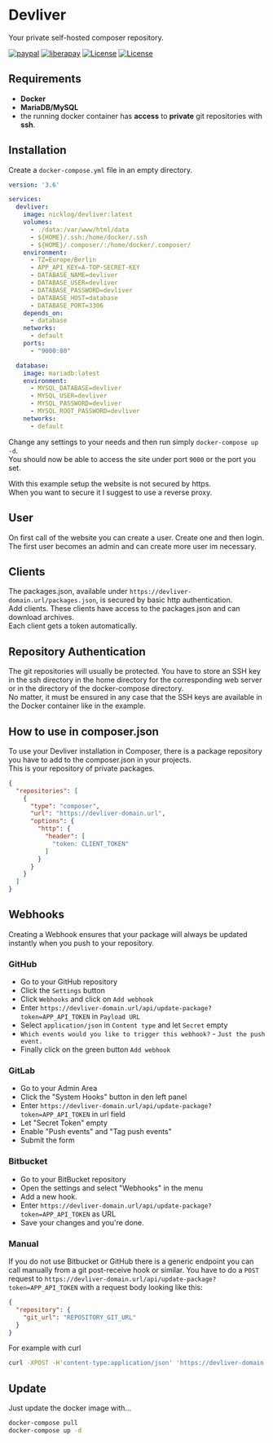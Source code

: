 # Devliver

Your private self-hosted composer repository.

[![paypal](https://img.shields.io/badge/Donate-Paypal-blue.svg)](http://paypal.me/nloges)
[![liberapay](https://img.shields.io/badge/Donate-Liberapay-yellow.svg)](https://liberapay.com/nicklog/donate)
[![License](https://img.shields.io/docker/cloud/build/nicklog/devliver.svg)](https://hub.docker.com/r/nicklog/devliver)
[![License](https://img.shields.io/github/license/nicklog/devliver.svg)](https://github.com/nicklog/devliver)

[comment]: <> ([![License]&#40;https://img.shields.io/docker/build/nicklog/devliver.svg&#41;]&#40;https://hub.docker.com/r/nicklog/devliver&#41;)

##  Requirements

* **Docker**
* **MariaDB/MySQL**
* the running docker container has **access** to **private** git repositories with **ssh**.

##  Installation

Create a `docker-compose.yml` file in an empty directory.

```yaml
version: '3.6'

services:
  devliver:
    image: nicklog/devliver:latest
    volumes:
      - ./data:/var/www/html/data
      - ${HOME}/.ssh:/home/docker/.ssh
      - ${HOME}/.composer/:/home/docker/.composer/
    environment:
      - TZ=Europe/Berlin
      - APP_API_KEY=A-TOP-SECRET-KEY
      - DATABASE_NAME=devliver
      - DATABASE_USER=devliver
      - DATABASE_PASSWORD=devliver
      - DATABASE_HOST=database
      - DATABASE_PORT=3306
    depends_on:
      - database
    networks:
      - default
    ports:
      - "9000:80"

  database:
    image: mariadb:latest
    environment:
      - MYSQL_DATABASE=devliver
      - MYSQL_USER=devliver
      - MYSQL_PASSWORD=devliver
      - MYSQL_ROOT_PASSWORD=devliver
    networks:
      - default
```
Change any settings to your needs and then run simply `docker-compose up -d`.  
You should now be able to access the site under port `9000` or the port you set.

With this example setup the website is not secured by https.  
When you want to secure it I suggest to use a reverse proxy.

## User

On first call of the website you can create a user. Create one and then login.  
The first user becomes an admin and can create more user im necessary.

## Clients

The packages.json, available under `https://devliver-domain.url/packages.json`, is secured by basic http authentication.  
Add clients. These clients have access to the packages.json and can download archives.  
Each client gets a token automatically. 

## Repository Authentication

The git repositories will usually be protected. 
You have to store an SSH key in the ssh directory in the home directory for the corresponding web server
or in the directory of the docker-compose directory.  
No matter, it must be ensured in any case that the SSH keys are available in the Docker container like in the example.

## How to use in composer.json 

To use your Devliver installation in Composer, there is a package repository you have to add to the composer.json in your projects.  
This is your repository of private packages.

```json
{
  "repositories": [
    {
      "type": "composer",
      "url": "https://devliver-domain.url",
      "options": {
        "http": {
          "header": [
            "token: CLIENT_TOKEN"
          ]
        }
      }
    }
  ]
}
```

## Webhooks

Creating a Webhook ensures that your package will always be updated instantly when you push to your repository.

### GitHub

- Go to your GitHub repository
- Click the `Settings` button
- Click `Webhooks` and click on `Add webhook`
- Enter `https://devliver-domain.url/api/update-package?token=APP_API_TOKEN` in `Payload URL`
- Select `application/json` in `Content type` and let `Secret` empty
- `Which events would you like to trigger this webhook?` - `Just the push event.`
- Finally click on the green button `Add webhook`

### GitLab

- Go to your Admin Area
- Click the "System Hooks" button in den left panel
- Enter `https://devliver-domain.url/api/update-package?token=APP_API_TOKEN` in url field
- Let "Secret Token" empty
- Enable "Push events" and "Tag push events"
- Submit the form

### Bitbucket

- Go to your BitBucket repository
- Open the settings and select "Webhooks" in the menu
- Add a new hook. 
- Enter `https://devliver-domain.url/api/update-package?token=APP_API_TOKEN` as URL
- Save your changes and you're done.

### Manual

If you do not use Bitbucket or GitHub there is a generic endpoint you can call manually from a git post-receive hook or similar.
You have to do a `POST` request to `https://devliver-domain.url/api/update-package?token=APP_API_TOKEN` with a request body looking like this: 

```json
{
  "repository": {
    "git_url": "REPOSITORY_GIT_URL"
  }
}
```

For example with curl

```bash
curl -XPOST -H'content-type:application/json' 'https://devliver-domain.url/api/update-package?token=APP_API_TOKEN' -d'{"repository":{"git_url":"REPOSITORY_GIT_URL"}}'
```

##  Update

Just update the docker image with...
```bash
docker-compose pull
docker-compose up -d
```

